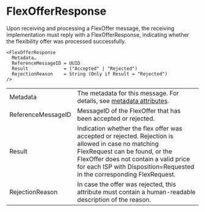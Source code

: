 <!--
SPDX-FileCopyrightText: 2020-2023 Contributors to the Shapeshifter project

SPDX-License-Identifier: Apache-2.0
-->

# FlexOfferResponse

Upon receiving and processing a FlexOffer message, the receiving implementation must reply with a FlexOfferResponse, indicating whether the flexibility offer was processed successfully.

```
<FlexOfferResponse
  Metadata…
  ReferenceMessageID = UUID
  Result             = ("Accepted" | "Rejected")
  RejectionReason    = String (Only if Result = "Rejected")
/>
```

|                    |                                                                                                                                                                                                                                                          |
|--------------------|----------------------------------------------------------------------------------------------------------------------------------------------------------------------------------------------------------------------------------------------------------|
| Metadata           | The metadata for this message. For details, see [metadata attributes](metadata-attributes.md).                                                                                                                                                           |
| ReferenceMessageID | MessageID of the FlexOffer that has been accepted or rejected.                                                                                                                                                                                           |
| Result             | Indication whether the flex offer was accepted or rejected. Rejection is allowed in case no matching FlexRequest can be found, or the FlexOffer does not contain a valid price for each ISP with Disposition=Requested in the corresponding FlexRequest. |
| RejectionReason    | In case the offer was rejected, this attribute must contain a human-readable description of the reason.                                                                                                                                                  |
